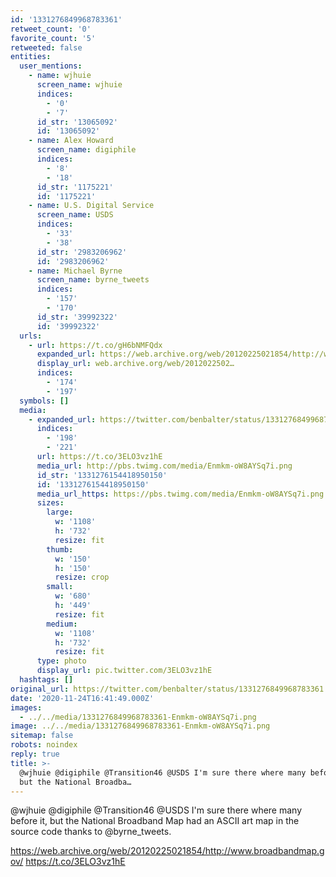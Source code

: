 ```yaml
---
id: '1331276849968783361'
retweet_count: '0'
favorite_count: '5'
retweeted: false
entities:
  user_mentions:
    - name: wjhuie
      screen_name: wjhuie
      indices:
        - '0'
        - '7'
      id_str: '13065092'
      id: '13065092'
    - name: Alex Howard
      screen_name: digiphile
      indices:
        - '8'
        - '18'
      id_str: '1175221'
      id: '1175221'
    - name: U.S. Digital Service
      screen_name: USDS
      indices:
        - '33'
        - '38'
      id_str: '2983206962'
      id: '2983206962'
    - name: Michael Byrne
      screen_name: byrne_tweets
      indices:
        - '157'
        - '170'
      id_str: '39992322'
      id: '39992322'
  urls:
    - url: https://t.co/gH6bNMFQdx
      expanded_url: https://web.archive.org/web/20120225021854/http://www.broadbandmap.gov/
      display_url: web.archive.org/web/2012022502…
      indices:
        - '174'
        - '197'
  symbols: []
  media:
    - expanded_url: https://twitter.com/benbalter/status/1331276849968783361/photo/1
      indices:
        - '198'
        - '221'
      url: https://t.co/3ELO3vz1hE
      media_url: http://pbs.twimg.com/media/Enmkm-oW8AYSq7i.png
      id_str: '1331276154418950150'
      id: '1331276154418950150'
      media_url_https: https://pbs.twimg.com/media/Enmkm-oW8AYSq7i.png
      sizes:
        large:
          w: '1108'
          h: '732'
          resize: fit
        thumb:
          w: '150'
          h: '150'
          resize: crop
        small:
          w: '680'
          h: '449'
          resize: fit
        medium:
          w: '1108'
          h: '732'
          resize: fit
      type: photo
      display_url: pic.twitter.com/3ELO3vz1hE
  hashtags: []
original_url: https://twitter.com/benbalter/status/1331276849968783361
date: '2020-11-24T16:41:49.000Z'
images:
  - ../../media/1331276849968783361-Enmkm-oW8AYSq7i.png
image: ../../media/1331276849968783361-Enmkm-oW8AYSq7i.png
sitemap: false
robots: noindex
reply: true
title: >-
  @wjhuie @digiphile @Transition46 @USDS I'm sure there where many before it,
  but the National Broadba…
---
```


@wjhuie @digiphile @Transition46 @USDS I'm sure there where many before it, but the National Broadband Map had an ASCII art map in the source code thanks to @byrne_tweets. 

https://web.archive.org/web/20120225021854/http://www.broadbandmap.gov/ https://t.co/3ELO3vz1hE